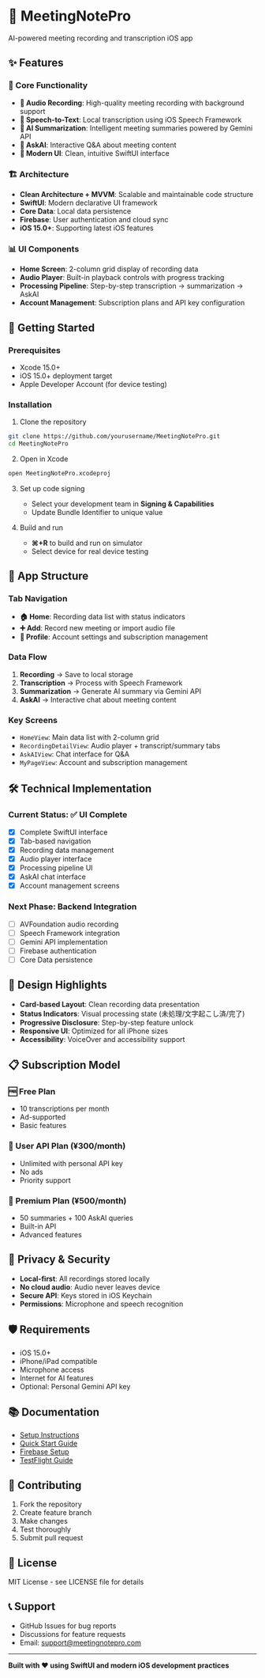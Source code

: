 # 📱 MeetingNotePro

AI-powered meeting recording and transcription iOS app

## ✨ Features

### 🎯 Core Functionality
- **🎤 Audio Recording**: High-quality meeting recording with background support
- **📝 Speech-to-Text**: Local transcription using iOS Speech Framework
- **🤖 AI Summarization**: Intelligent meeting summaries powered by Gemini API
- **💬 AskAI**: Interactive Q&A about meeting content
- **📱 Modern UI**: Clean, intuitive SwiftUI interface

### 🏗️ Architecture
- **Clean Architecture + MVVM**: Scalable and maintainable code structure
- **SwiftUI**: Modern declarative UI framework
- **Core Data**: Local data persistence
- **Firebase**: User authentication and cloud sync
- **iOS 15.0+**: Supporting latest iOS features

### 📊 UI Components
- **Home Screen**: 2-column grid display of recording data
- **Audio Player**: Built-in playback controls with progress tracking
- **Processing Pipeline**: Step-by-step transcription → summarization → AskAI
- **Account Management**: Subscription plans and API key configuration

## 🚀 Getting Started

### Prerequisites
- Xcode 15.0+
- iOS 15.0+ deployment target
- Apple Developer Account (for device testing)

### Installation
1. Clone the repository
```bash
git clone https://github.com/yourusername/MeetingNotePro.git
cd MeetingNotePro
```

2. Open in Xcode
```bash
open MeetingNotePro.xcodeproj
```

3. Set up code signing
   - Select your development team in **Signing & Capabilities**
   - Update Bundle Identifier to unique value

4. Build and run
   - **⌘+R** to build and run on simulator
   - Select device for real device testing

## 📱 App Structure

### Tab Navigation
- **🏠 Home**: Recording data list with status indicators
- **➕ Add**: Record new meeting or import audio file
- **👤 Profile**: Account settings and subscription management

### Data Flow
1. **Recording** → Save to local storage
2. **Transcription** → Process with Speech Framework
3. **Summarization** → Generate AI summary via Gemini API
4. **AskAI** → Interactive chat about meeting content

### Key Screens
- `HomeView`: Main data list with 2-column grid
- `RecordingDetailView`: Audio player + transcript/summary tabs
- `AskAIView`: Chat interface for Q&A
- `MyPageView`: Account and subscription management

## 🛠️ Technical Implementation

### Current Status: ✅ UI Complete
- [x] Complete SwiftUI interface
- [x] Tab-based navigation
- [x] Recording data management
- [x] Audio player interface
- [x] Processing pipeline UI
- [x] AskAI chat interface
- [x] Account management screens

### Next Phase: Backend Integration
- [ ] AVFoundation audio recording
- [ ] Speech Framework integration
- [ ] Gemini API implementation
- [ ] Firebase authentication
- [ ] Core Data persistence

## 🎨 Design Highlights

- **Card-based Layout**: Clean recording data presentation
- **Status Indicators**: Visual processing state (未処理/文字起こし済/完了)
- **Progressive Disclosure**: Step-by-step feature unlock
- **Responsive UI**: Optimized for all iPhone sizes
- **Accessibility**: VoiceOver and accessibility support

## 📋 Subscription Model

### 🆓 Free Plan
- 10 transcriptions per month
- Ad-supported
- Basic features

### 💼 User API Plan (¥300/month)
- Unlimited with personal API key
- No ads
- Priority support

### 🌟 Premium Plan (¥500/month)
- 50 summaries + 100 AskAI queries
- Built-in API
- Advanced features

## 🔐 Privacy & Security

- **Local-first**: All recordings stored locally
- **No cloud audio**: Audio never leaves device
- **Secure API**: Keys stored in iOS Keychain
- **Permissions**: Microphone and speech recognition

## 🛡️ Requirements

- iOS 15.0+
- iPhone/iPad compatible
- Microphone access
- Internet for AI features
- Optional: Personal Gemini API key

## 📚 Documentation

- [Setup Instructions](Setup-Instructions.md)
- [Quick Start Guide](Quick-Start-Checklist.md)
- [Firebase Setup](Firebase-Setup-Guide.md)
- [TestFlight Guide](testflight-quick-start.md)

## 🤝 Contributing

1. Fork the repository
2. Create feature branch
3. Make changes
4. Test thoroughly
5. Submit pull request

## 📄 License

MIT License - see LICENSE file for details

## 📞 Support

- GitHub Issues for bug reports
- Discussions for feature requests
- Email: support@meetingnotepro.com

---

**Built with ❤️ using SwiftUI and modern iOS development practices**